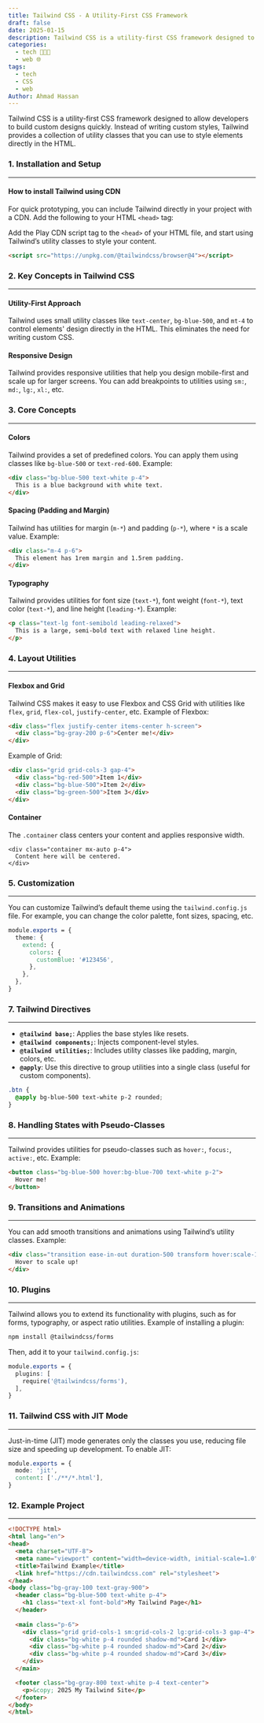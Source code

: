 ```yaml
---
title: Tailwind CSS - A Utility-First CSS Framework
draft: false
date: 2025-01-15
description: Tailwind CSS is a utility-first CSS framework designed to allow developers to build custom designs quickly. Learn how to use Tailwind CSS for styling web elements.
categories:
  - tech 👨🏻‍💻
  - web 🌐
tags:
  - tech
  - CSS
  - web
Author: Ahmad Hassan
---
```


Tailwind CSS is a utility-first CSS framework designed to allow developers to build custom designs quickly. Instead of writing custom styles, Tailwind provides a collection of utility classes that you can use to style elements directly in the HTML.

### 1. Installation and Setup
---
#### How to install Tailwind using CDN

For quick prototyping, you can include Tailwind directly in your project with a CDN. Add the following to your HTML `<head>` tag:

Add the Play CDN script tag to the `<head>` of your HTML file, and start using Tailwind’s utility classes to style your content.

```html
<script src="https://unpkg.com/@tailwindcss/browser@4"></script>
```

### 2. Key Concepts in Tailwind CSS
---
#### Utility-First Approach
Tailwind uses small utility classes like `text-center`, `bg-blue-500`, and `mt-4` to control elements' design directly in the HTML. This eliminates the need for writing custom CSS.
#### Responsive Design
Tailwind provides responsive utilities that help you design mobile-first and scale up for larger screens. You can add breakpoints to utilities using `sm:`, `md:`, `lg:`, `xl:`, etc.

### 3. Core Concepts
---
#### Colors
Tailwind provides a set of predefined colors. You can apply them using classes like `bg-blue-500` or `text-red-600`.
Example:

```html
<div class="bg-blue-500 text-white p-4">
  This is a blue background with white text.
</div>
```
#### Spacing (Padding and Margin)
Tailwind has utilities for margin (`m-*`) and padding (`p-*`), where `*` is a scale value.
Example:

```html
<div class="m-4 p-6">
  This element has 1rem margin and 1.5rem padding.
</div>
```

#### Typography
Tailwind provides utilities for font size (`text-*`), font weight (`font-*`), text color (`text-*`), and line height (`leading-*`).
Example:

```html
<p class="text-lg font-semibold leading-relaxed">
  This is a large, semi-bold text with relaxed line height.
</p>
```

### 4. Layout Utilities
---
#### Flexbox and Grid
Tailwind CSS makes it easy to use Flexbox and CSS Grid with utilities like `flex`, `grid`, `flex-col`, `justify-center`, etc.
Example of Flexbox:

```html
<div class="flex justify-center items-center h-screen">
  <div class="bg-gray-200 p-6">Center me!</div>
</div>
```

Example of Grid:

```html
<div class="grid grid-cols-3 gap-4">
  <div class="bg-red-500">Item 1</div>
  <div class="bg-blue-500">Item 2</div>
  <div class="bg-green-500">Item 3</div>
</div>
```

#### Container
The `.container` class centers your content and applies responsive width.

```
<div class="container mx-auto p-4">
  Content here will be centered.
</div>
```

### 5. Customization
---
You can customize Tailwind’s default theme using the `tailwind.config.js` file. For example, you can change the color palette, font sizes, spacing, etc.

```css
module.exports = {
  theme: {
    extend: {
      colors: {
        customBlue: '#123456',
      },
    },
  },
}
```

### 7. Tailwind Directives
---
- **`@tailwind base;`**: Applies the base styles like resets.
- **`@tailwind components;`**: Injects component-level styles.
- **`@tailwind utilities;`**: Includes utility classes like padding, margin, colors, etc.
- **`@apply`**: Use this directive to group utilities into a single class (useful for custom components).

```css
.btn {
  @apply bg-blue-500 text-white p-2 rounded;
}
```


### 8. Handling States with Pseudo-Classes
---
Tailwind provides utilities for pseudo-classes such as `hover:`, `focus:`, `active:`, etc.
Example:

```html
<button class="bg-blue-500 hover:bg-blue-700 text-white p-2">
  Hover me!
</button>
```

### 9. Transitions and Animations
---
You can add smooth transitions and animations using Tailwind’s utility classes.
Example:

```html
<div class="transition ease-in-out duration-500 transform hover:scale-110">
  Hover to scale up!
</div>
```

### 10. Plugins
----
Tailwind allows you to extend its functionality with plugins, such as for forms, typography, or aspect ratio utilities.
Example of installing a plugin:

```bash
npm install @tailwindcss/forms
```

Then, add it to your `tailwind.config.js`:

```css
module.exports = {
  plugins: [
    require('@tailwindcss/forms'),
  ],
}
```

### 11. Tailwind CSS with JIT Mode
---
Just-in-time (JIT) mode generates only the classes you use, reducing file size and speeding up development.
To enable JIT:

```css
module.exports = {
  mode: 'jit',
  content: ['./**/*.html'],
}
```

### 12. Example Project
---
```html
<!DOCTYPE html>
<html lang="en">
<head>
  <meta charset="UTF-8">
  <meta name="viewport" content="width=device-width, initial-scale=1.0">
  <title>Tailwind Example</title>
  <link href="https://cdn.tailwindcss.com" rel="stylesheet">
</head>
<body class="bg-gray-100 text-gray-900">
  <header class="bg-blue-500 text-white p-4">
    <h1 class="text-xl font-bold">My Tailwind Page</h1>
  </header>
  
  <main class="p-6">
    <div class="grid grid-cols-1 sm:grid-cols-2 lg:grid-cols-3 gap-4">
      <div class="bg-white p-4 rounded shadow-md">Card 1</div>
      <div class="bg-white p-4 rounded shadow-md">Card 2</div>
      <div class="bg-white p-4 rounded shadow-md">Card 3</div>
    </div>
  </main>

  <footer class="bg-gray-800 text-white p-4 text-center">
    <p>&copy; 2025 My Tailwind Site</p>
  </footer>
</body>
</html>

```
